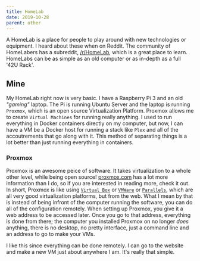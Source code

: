 ```yaml
---
title: HomeLab
date: 2019-10-28
parent: other
---
```


A HomeLab is a place for people to play around with new technologies or equipment. I heard about these when on Reddit. The community of HomeLabers has a subreddit, [/r/HomeLab][1], which is a great place to learn. HomeLabs can be as simple as an old computer or as in-depth as a full '42U Rack'.

## Mine

My HomeLab right now is very basic. I have a Raspberry Pi 3 and an old _"gaming"_ laptop. The Pi is running Ubuntu Server and the laptop is running `Proxmox`, which is an open source Virtualization Platform. Proxmox allows me to create `Virtual Machines` for running really anything. I used to run everything in Docker containers directly on my computer, but now, I can have a VM be a Docker host for running a stack like `Plex` and all of the accoutrements that go along with it. This method of separating things is a lot better than just running everything in containers. 

### Proxmox

Proxmox is an awesome peice of software. It takes virtualization to a whole other level, while being open source! [proxmox.com][2] has a lot more information than I do, so if you are interested in reading more, check it out. In short, Proxmox is like using [`Virtual Box`][3] or [`VMWare`][4] or [`Parallels`][5], which are all very good virtualization platforms, but from the web. What I mean by that is instead of being infront of the computer running the software, you can do all of the configuration remotely. When setting up Proxmox, you give it a web address to be accessed later. Once you go to that address, everything is done from there; the computer you installed Proxmox on no longer _does_ anything, there is no desktop, no pretty interface, just a command line and an address to go to make your VMs. 

I like this since everything can be done remotely. I can go to the website and make a new VM just about anywhere I am. It's really that simple. 

[1]:	https://www.reddit.com/r/homelab
[2]: https://www.proxmox.com
[3]: https://www.virtualbox.org
[4]: https://www.vmware.com
[5]: https://www.parallels.com

